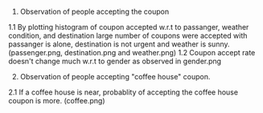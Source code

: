 1. Observation of people accepting the coupon

1.1 By plotting histogram of coupon accepted w.r.t to passanger, weather condition, and destination large number of coupons were accepted with passanger is alone, destination is not urgent and weather is sunny. (passenger.png, destination.png and weather.png)
1.2 Coupon accept rate doesn't change much w.r.t to gender as observed in gender.png

2. Observation of people accepting "coffee house" coupon.

2.1 If a coffee house is near, probablity of accepting the coffee house coupon is more. (coffee.png)
